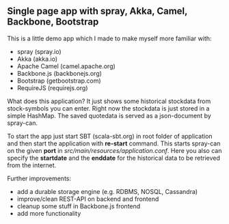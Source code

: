## Single page app with spray, Akka, Camel, Backbone, Bootstrap

This is a little demo app which I made to make myself more familiar with:
* spray (spray.io)
* Akka (akka.io)
* Apache Camel (camel.apache.org)
* Backbone.js (backbonejs.org)
* Bootstrap (getbootstrap.com)
* RequireJS (requirejs.org)

What does this application? It just shows some historical stockdata from stock-symbols you can enter. Right now the
stockdata is just stored in a simple HashMap. The saved quotedata is served as a json-document by spray-can.

To start the app just start SBT (scala-sbt.org) in root folder of application and then start the application with **re-start** command.
This starts spray-can on the given **port** in _src/main/resources/application.conf_. Here you also can specify the
**startdate** and the **enddate** for the historical data to be retrieved from the internet.

Further improvements:
* add a durable storage engine (e.g. RDBMS, NOSQL, Cassandra)
* improve/clean REST-API on backend and frontend
* cleanup some stuff in Backbone.js frontend
* add more functionality